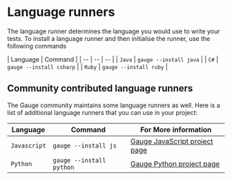 # Language runners


The language runner determines the language you would use to write your tests. To install a language runner and then initialise the runner, use the following commands

| Language | Command |
| -- | -- | -- |
| `Java` | `gauge --install java` |
| `C#` | `gauge --install csharp` |
| `Ruby` | `gauge --install ruby` |

## Community contributed language runners

The Gauge community maintains some language runners as well. Here is a list of additional language runners that you can use in your project:

| Language | Command | For More information|
| -- | -- | -- |
| `Javascript` | `gauge --install js` | [Gauge JavaScript project page](http://github.com/getgauge-contrib/gauge-js) |
| `Python` | `gauge --install python` | [Gauge Python project page](http://github.com/kashishm/gauge-python) |
